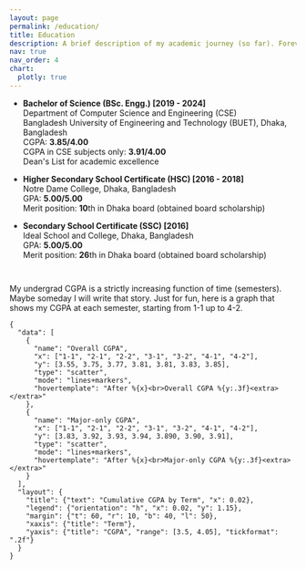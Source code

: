 ```yaml
---
layout: page
permalink: /education/
title: Education
description: A brief description of my academic journey (so far). Forever in debt of all of my teachers.
nav: true
nav_order: 4
chart:
  plotly: true
---
```


- **Bachelor of Science (BSc. Engg.) \[2019 - 2024\]** <br>
  Department of Computer Science and Engineering (CSE) <br>
  Bangladesh University of Engineering and Technology (BUET), Dhaka, Bangladesh <br> 
  CGPA: **3.85/4.00** <br>
  CGPA in CSE subjects only: **3.91/4.00** <br>
  Dean's List for academic excellence

<p style="margin-top:0.8em;"></p>

- **Higher Secondary School Certificate (HSC) \[2016 - 2018\]** <br>
  Notre Dame College, Dhaka, Bangladesh <br>
  GPA: **5.00/5.00** <br>
  Merit position: **10**th in Dhaka board (obtained board scholarship)

<p style="margin-top:0.8em;"></p>

- **Secondary School Certificate (SSC) \[2016\]** <br>
  Ideal School and College, Dhaka, Bangladesh <br>
  GPA: **5.00/5.00** <br>
  Merit position: **26**th in Dhaka board (obtained board scholarship)


<p style="margin-top:3em;"></p>

My undergrad CGPA is a strictly increasing function of time (semesters). Maybe someday I will write that story. Just for fun, here is a graph that shows my CGPA at each semester, starting from 1-1 up to 4-2.

```plotly
{
  "data": [
    {
      "name": "Overall CGPA",
      "x": ["1-1", "2-1", "2-2", "3-1", "3-2", "4-1", "4-2"],
      "y": [3.55, 3.75, 3.77, 3.81, 3.81, 3.83, 3.85],
      "type": "scatter",
      "mode": "lines+markers",
      "hovertemplate": "After %{x}<br>Overall CGPA %{y:.3f}<extra></extra>"
    },
    {
      "name": "Major-only CGPA",
      "x": ["1-1", "2-1", "2-2", "3-1", "3-2", "4-1", "4-2"],
      "y": [3.83, 3.92, 3.93, 3.94, 3.890, 3.90, 3.91],
      "type": "scatter",
      "mode": "lines+markers",
      "hovertemplate": "After %{x}<br>Major-only CGPA %{y:.3f}<extra></extra>"
    }
  ],
  "layout": {
    "title": {"text": "Cumulative CGPA by Term", "x": 0.02},
    "legend": {"orientation": "h", "x": 0.02, "y": 1.15},
    "margin": {"t": 60, "r": 10, "b": 40, "l": 50},
    "xaxis": {"title": "Term"},
    "yaxis": {"title": "CGPA", "range": [3.5, 4.05], "tickformat": ".2f"}
  }
}

```
